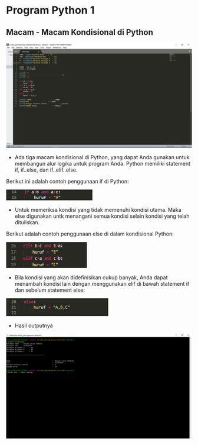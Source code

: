 # Program Python 1
## Macam - Macam Kondisional di Python

![alt teks](1.png "Contoh gambar 1.0")

- Ada tiga macam kondisional di Python, yang dapat Anda gunakan untuk membangun alur logika untuk program Anda. 
Python memiliki statement if, if..else, dan if..elif..else. 

Berikut ini adalah contoh penggunaan if di Python:

![alt teks](2.png "Contoh gambar 2.0")

- Untuk memeriksa kondisi yang tidak memenuhi kondisi utama. 
Maka else digunakan untk menangani semua kondisi selain kondisi yang telah dituliskan.

Berikut adalah contoh penggunaan else di dalam kondisional Python:

![alt teks](3.png "Contoh gambar 3.0")

- Bila kondisi yang akan didefinisikan cukup banyak, Anda dapat menambah kondisi lain dengan menggunakan elif di bawah statement if dan sebelum statement else:

![alt teks](4.png "Contoh gambar 4.0")

- Hasil outputnya

![alt teks](5.png "Contoh gambar 5.0")